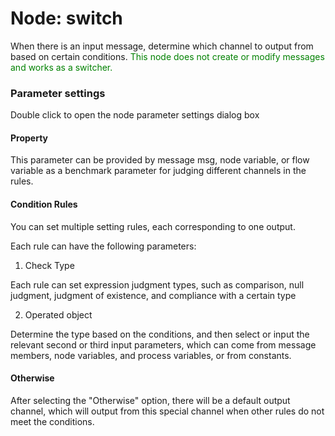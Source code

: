 Node: switch
==

When there is an input message, determine which channel to output from based on certain conditions. <font color="green">This node does not create or modify messages and works as a switcher.</font>

### Parameter settings

Double click to open the node parameter settings dialog box

#### Property



This parameter can be provided by message msg, node variable, or flow variable as a benchmark parameter for judging different channels in the rules.


#### Condition Rules



You can set multiple setting rules, each corresponding to one output.

 Each rule can have the following parameters:



1. Check Type



Each rule can set expression judgment types, such as comparison, null judgment, judgment of existence, and compliance with a certain type


2. Operated object



Determine the type based on the conditions, and then select or input the relevant second or third input parameters, which can come from message members, node variables, and process variables, or from constants.


#### Otherwise



After selecting the "Otherwise" option, there will be a default output channel, which will output from this special channel when other rules do not meet the conditions.

